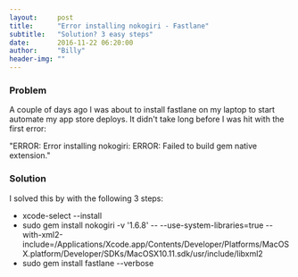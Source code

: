 ```yaml
---
layout:     post
title:      "Error installing nokogiri - Fastlane"
subtitle:   "Solution? 3 easy steps"
date:       2016-11-22 06:20:00
author:     "Billy"
header-img: ""
---
```

### Problem
A couple of days ago I was about to install fastlane on my laptop to start automate my app store deploys.
It didn't take long before I was hit with the first error:

"ERROR:  Error installing nokogiri:
ERROR: Failed to build gem native extension."

### Solution
I solved this by with the following 3 steps:
* xcode-select --install
* sudo gem install nokogiri -v '1.6.8' -- --use-system-libraries=true --with-xml2-include=/Applications/Xcode.app/Contents/Developer/Platforms/MacOSX.platform/Developer/SDKs/MacOSX10.11.sdk/usr/include/libxml2
* sudo gem install fastlane --verbose
